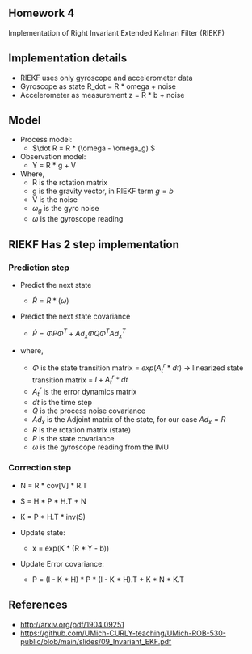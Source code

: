 ## Homework 4

Implementation of Right Invariant Extended Kalman Filter (RIEKF)

## Implementation details
* RIEKF uses only gyroscope and accelerometer data
* Gyroscope as state R_dot = R * omega + noise
* Accelerometer as measurement z = R * b + noise


## Model
* Process model:
    - $\dot R = R * (\omega - \omega_g) $
* Observation model:
    - Y = R * g + V
* Where,
    - R is the rotation matrix
    - g is the gravity vector, in RIEKF term $g = b$
    - V is the noise
    - $\omega_g$ is the gyro noise
    - $\omega$ is the gyroscope reading


## RIEKF Has 2 step implementation

### Prediction step
- Predict the next state
    - $\dot R = R * (\omega)$
- Predict the next state covariance
    - $\dot P = \Phi P \Phi^T + Ad_x \Phi Q \Phi^T Ad_x^T$ 

- where,
    - $\Phi$ is the state transition matrix = $exp(A_t^r * dt)$ -> linearized state transition matrix = $I + A_t^r * dt$
    - $A_t^r$ is the error dynamics matrix
    - $dt$ is the time step
    - $Q$ is the process noise covariance
    - $Ad_x$ is the Adjoint matrix of the state, for our case $Ad_x = R$
    - $R$ is the rotation matrix (state)
    - $P$ is the state covariance
    - $\omega$ is the gyroscope reading from the IMU

### Correction step 
- N = R * cov\[V\] * R.T
- S = H * P * H.T + N
- K = P * H.T * inv(S)

- Update state:
    - x = exp(K * (R * Y - b))
- Update Error covariance:
    - P = (I - K * H) * P * (I - K * H).T + K * N * K.T

## References
* http://arxiv.org/pdf/1904.09251
* https://github.com/UMich-CURLY-teaching/UMich-ROB-530-public/blob/main/slides/09_Invariant_EKF.pdf
